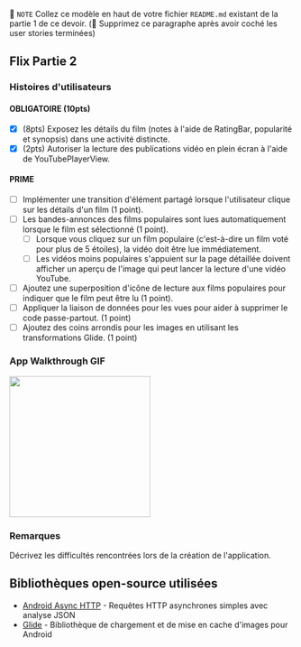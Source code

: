 📝 `NOTE` Collez ce modèle en haut de votre fichier `README.md` existant de la partie 1 de ce devoir. (🚫 Supprimez ce paragraphe après avoir coché les user stories terminées)

## Flix Partie 2

### Histoires d'utilisateurs

#### OBLIGATOIRE (10pts)

- [x] (8pts) Exposez les détails du film (notes à l'aide de RatingBar, popularité et synopsis) dans une activité distincte.
- [x] (2pts) Autoriser la lecture des publications vidéo en plein écran à l'aide de YouTubePlayerView.

#### PRIME

- [ ] Implémenter une transition d'élément partagé lorsque l'utilisateur clique sur les détails d'un film (1 point).
- [ ] Les bandes-annonces des films populaires sont lues automatiquement lorsque le film est sélectionné (1 point).
  - [ ] Lorsque vous cliquez sur un film populaire (c'est-à-dire un film voté pour plus de 5 étoiles), la vidéo doit être lue immédiatement.
  - [ ] Les vidéos moins populaires s'appuient sur la page détaillée doivent afficher un aperçu de l'image qui peut lancer la lecture d'une vidéo YouTube.
- [ ] Ajoutez une superposition d'icône de lecture aux films populaires pour indiquer que le film peut être lu (1 point).
- [ ] Appliquer la liaison de données pour les vues pour aider à supprimer le code passe-partout. (1 point)
- [ ] Ajoutez des coins arrondis pour les images en utilisant les transformations Glide. (1 point)

### App Walkthrough GIF
<img src="YOUR_GIF_URL_HERE" width=250><br>

### Remarques

Décrivez les difficultés rencontrées lors de la création de l'application.

## Bibliothèques open-source utilisées
- [Android Async HTTP](https://github.com/codepath/CPAsyncHttpClient) - Requêtes HTTP asynchrones simples avec analyse JSON
- [Glide](https://github.com/bumptech/glide) - Bibliothèque de chargement et de mise en cache d'images pour Android
